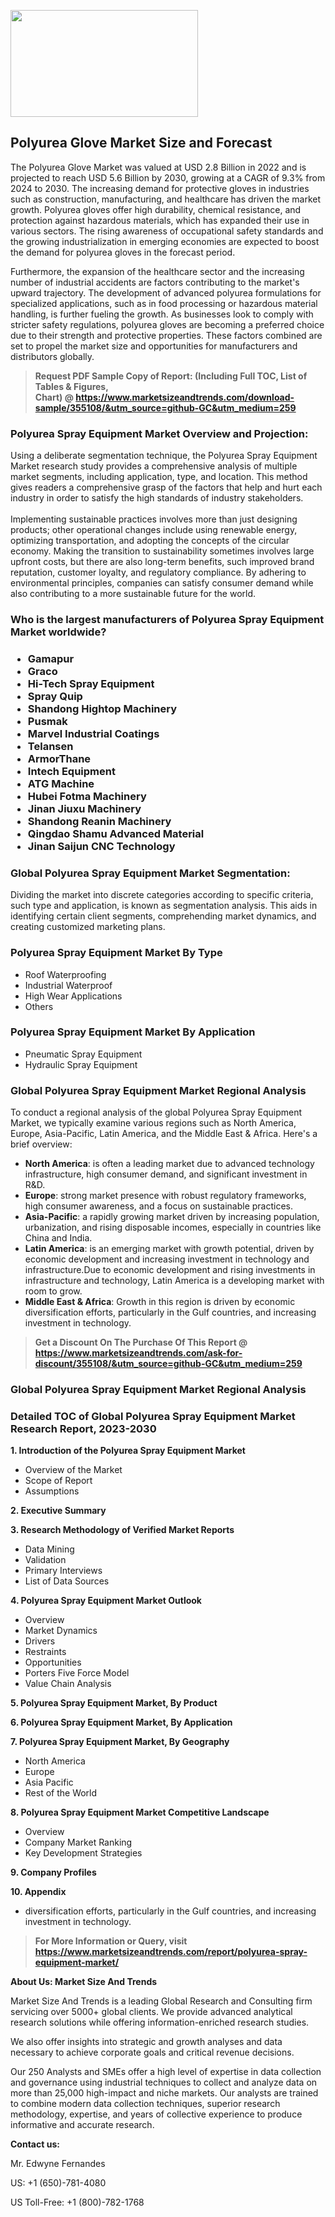 <p><img class="alignnone size-medium wp-image-20088" src="https://ffe5etoiles.com/wp-content/uploads/2024/12/MST1-300x171.png" alt="" width="300" height="171" /></p><h2>Polyurea Glove Market Size and Forecast</h2><p>The Polyurea Glove Market was valued at USD 2.8 Billion in 2022 and is projected to reach USD 5.6 Billion by 2030, growing at a CAGR of 9.3% from 2024 to 2030. The increasing demand for protective gloves in industries such as construction, manufacturing, and healthcare has driven the market growth. Polyurea gloves offer high durability, chemical resistance, and protection against hazardous materials, which has expanded their use in various sectors. The rising awareness of occupational safety standards and the growing industrialization in emerging economies are expected to boost the demand for polyurea gloves in the forecast period.</p><p>Furthermore, the expansion of the healthcare sector and the increasing number of industrial accidents are factors contributing to the market's upward trajectory. The development of advanced polyurea formulations for specialized applications, such as in food processing or hazardous material handling, is further fueling the growth. As businesses look to comply with stricter safety regulations, polyurea gloves are becoming a preferred choice due to their strength and protective properties. These factors combined are set to propel the market size and opportunities for manufacturers and distributors globally.</p></p><blockquote id="" class=""><strong>Request PDF Sample Copy of Report: (Including Full TOC, List of Tables &amp; Figures, Chart)&nbsp;@&nbsp;<strong><a href="https://www.marketsizeandtrends.com/download-sample/355108/&utm_source=github-GC&utm_medium=259" target="_blank">https://www.marketsizeandtrends.com/download-sample/355108/&utm_source=github-GC&utm_medium=259</a></strong></strong></blockquote><h3 id="" class="">Polyurea Spray Equipment Market&nbsp;Overview and Projection:</h3><p id="" class="">Using a deliberate segmentation technique, the Polyurea Spray Equipment Market research study provides a comprehensive analysis of multiple market segments, including application, type, and location. This method gives readers a comprehensive grasp of the factors that help and hurt each industry in order to satisfy the high standards of industry stakeholders. <br /> <br />Implementing sustainable practices involves more than just designing products; other operational changes include using renewable energy, optimizing transportation, and adopting the concepts of the circular economy. Making the transition to sustainability sometimes involves large upfront costs, but there are also long-term benefits, such improved brand reputation, customer loyalty, and regulatory compliance. By adhering to environmental principles, companies can satisfy consumer demand while also contributing to a more sustainable future for the world.</p><h3 id="" class="">Who is the largest manufacturers of&nbsp;Polyurea Spray Equipment Market worldwide?</h3><h3 class=""><p><ul><li>Gamapur </li><li> Graco </li><li> Hi-Tech Spray Equipment </li><li> Spray Quip </li><li> Shandong Hightop Machinery </li><li> Pusmak </li><li> Marvel Industrial Coatings </li><li> Telansen </li><li> ArmorThane </li><li> Intech Equipment </li><li> ATG Machine </li><li> Hubei Fotma Machinery </li><li> Jinan Jiuxu Machinery </li><li> Shandong Reanin Machinery </li><li> Qingdao Shamu Advanced Material </li><li> Jinan Saijun CNC Technology</li></ul></p></h3><h3 id="" class="">Global&nbsp;Polyurea Spray Equipment Market Segmentation:</h3><p id="" class="">Dividing the market into discrete categories according to specific criteria, such type and application, is known as segmentation analysis. This aids in identifying certain client segments, comprehending market dynamics, and creating customized marketing plans.</p><h3 id="" class="">Polyurea Spray Equipment Market&nbsp;By Type</h3><p><p><ul><li>Roof Waterproofing</li><li> Industrial Waterproof</li><li> High Wear Applications</li><li> Others</p></li></ul></p></p><h3 id="" class="">Polyurea Spray Equipment Market&nbsp;By Application</h3><p class=""><p><ul><li>Pneumatic Spray Equipment</li><li> Hydraulic Spray Equipment</li></ul></p></p><h3 id="" class="">Global Polyurea Spray Equipment Market Regional Analysis</h3><p id="" class="">To conduct a regional analysis of the global Polyurea Spray Equipment Market, we typically examine various regions such as North America, Europe, Asia-Pacific, Latin America, and the Middle East &amp; Africa. Here's a brief overview:</p><ul><li><strong>North America</strong>: is often a leading market due to advanced technology infrastructure, high consumer demand, and significant investment in R&amp;D.</li><li><strong>Europe</strong>: strong market presence with robust regulatory frameworks, high consumer awareness, and a focus on sustainable practices.</li><li><strong>Asia-Pacific</strong>: a rapidly growing market driven by increasing population, urbanization, and rising disposable incomes, especially in countries like China and India.</li><li><strong>Latin America</strong>: is an emerging market with growth potential, driven by economic development and increasing investment in technology and infrastructure.Due to economic development and rising investments in infrastructure and technology, Latin America is a developing market with room to grow.</li><li><strong>Middle East &amp; Africa</strong>: Growth in this region is driven by economic diversification efforts, particularly in the Gulf countries, and increasing investment in technology.</li></ul><blockquote id="" class=""><strong>Get a Discount On The Purchase Of This Report @ <strong><a href="https://www.marketsizeandtrends.com/ask-for-discount/355108/&utm_source=github-GC&utm_medium=259" target="_blank">https://www.marketsizeandtrends.com/ask-for-discount/355108/&utm_source=github-GC&utm_medium=259</a></strong></strong></blockquote><h3 id="" class="">Global Polyurea Spray Equipment Market Regional Analysis</h3><h3 id="" class="">Detailed TOC of Global Polyurea Spray Equipment Market Research Report, 2023-2030</h3><p id="" class=""><strong>1. Introduction of the Polyurea Spray Equipment Market</strong></p><ul><li>Overview of the Market</li><li>Scope of Report</li><li>Assumptions</li></ul><p id="" class=""><strong>2. Executive Summary</strong></p><p id="" class=""><strong>3. Research Methodology of Verified Market Reports</strong></p><ul><li>Data Mining</li><li>Validation</li><li>Primary Interviews</li><li>List of Data Sources</li></ul><p id="" class=""><strong>4. Polyurea Spray Equipment Market Outlook</strong></p><ul><li>Overview</li><li>Market Dynamics</li><li>Drivers</li><li>Restraints</li><li>Opportunities</li><li>Porters Five Force Model</li><li>Value Chain Analysis</li></ul><p id="" class=""><strong>5. Polyurea Spray Equipment Market, By Product</strong></p><p id="" class=""><strong>6. Polyurea Spray Equipment Market, By Application</strong></p><p id="" class=""><strong>7. Polyurea Spray Equipment Market, By Geography</strong></p><ul><li>North America</li><li>Europe</li><li>Asia Pacific</li><li>Rest of the World</li></ul><p id="" class=""><strong>8. Polyurea Spray Equipment Market Competitive Landscape</strong></p><ul><li>Overview</li><li>Company Market Ranking</li><li>Key Development Strategies</li></ul><p id="" class=""><strong>9. Company Profiles</strong></p><p id="" class=""><strong>10. Appendix</strong></p><ul><li>diversification efforts, particularly in the Gulf countries, and increasing investment in technology.</li></ul><blockquote id="" class=""><strong>For More Information or Query, visit <strong><strong><a href="https://www.marketsizeandtrends.com/report/polyurea-spray-equipment-market/" target="_blank">https://www.marketsizeandtrends.com/report/polyurea-spray-equipment-market/</a></strong></strong></strong></blockquote><p id="" class=""><strong>About Us: Market Size And Trends</strong></p><p id="" class="">Market Size And Trends is a leading Global Research and Consulting firm servicing over 5000+ global clients. We provide advanced analytical research solutions while offering information-enriched research studies.</p><p id="" class="">We also offer insights into strategic and growth analyses and data necessary to achieve corporate goals and critical revenue decisions.</p><p id="" class="">Our 250 Analysts and SMEs offer a high level of expertise in data collection and governance using industrial techniques to collect and analyze data on more than 25,000 high-impact and niche markets. Our analysts are trained to combine modern data collection techniques, superior research methodology, expertise, and years of collective experience to produce informative and accurate research.</p><p id="" class=""><strong>Contact us:</strong></p><p id="" class="">Mr. Edwyne Fernandes</p><p id="" class="">US: +1 (650)-781-4080</p><p id="" class="">US Toll-Free: +1 (800)-782-1768</p>
